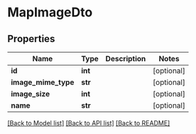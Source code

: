 # MapImageDto

## Properties
Name | Type | Description | Notes
------------ | ------------- | ------------- | -------------
**id** | **int** |  | [optional] 
**image_mime_type** | **str** |  | [optional] 
**image_size** | **int** |  | [optional] 
**name** | **str** |  | [optional] 

[[Back to Model list]](../README.md#documentation-for-models) [[Back to API list]](../README.md#documentation-for-api-endpoints) [[Back to README]](../README.md)


